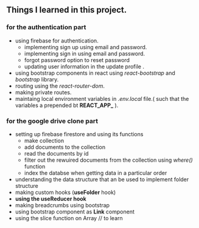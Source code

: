 ## Things I learned in this project.

### for the authentication part
- using firebase for authentication.
    - implementing sign up using email and password.
    - implementing sign in using email and password.
    - forgot password option to reset password
    - updating user information in the update profile .
- using bootstrap components in react using _react-bootstrap_ and _bootstrap_ library.
- routing using the _react-router-dom_.
- making private routes.
- maintaing local environment variables in _.env.local_ file.( such that the variables a prepended bt **REACT_APP_** ).


### for the google drive clone part

- setting up firebase firestore and using its functions
    - make collection 
    - add documents to the collection
    - read the documents by id
    - filter out the rewuired documents from the collection using _where()_ function
    - index the databse when getting data in a particular order
- understanding the data structure that an be used to implement folder structure
- making custom hooks (__useFolder__ hook)
- __using the useReducer hook__ 
- making breadcrumbs using bootstrap
- using bootstrap component as __Link__ component 
- using the slice function on Array    // to learn 
